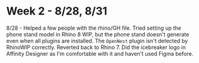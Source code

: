 # Week 2 - 8/28, 8/31
8/28 - Helped a few people with the rhino/GH file. Tried setting up the phone stand model in Rhino 8 WIP, but the phone stand doesn't generate even when all plugins are installed. The <code>OpenNest</code> plugin isn't detected by RhinoWIP correctly. Reverted back to Rhino 7.
Did the icebreaker logo in Affinity Designer as I'm comfortable with it and haven't used Figma before.
